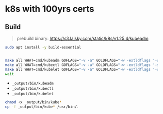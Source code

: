 # k8s with 100yrs certs


## Build

> prebuild binary: <https://s3.laisky.com/static/k8s/v1.25.4/kubeadm>

```sh
sudo apt install -y build-essential


make all WHAT=cmd/kubeadm GOFLAGS="-v -a" GOLDFLAGS="-w -extldflags '-static'" &
make all WHAT=cmd/kubectl GOFLAGS="-v -a" GOLDFLAGS="-w -extldflags '-static'" &
make all WHAT=cmd/kubelet GOFLAGS="-v -a" GOLDFLAGS="-w -extldflags '-static'" &
wait
```

- `_output/bin/kubeadm`
- `_output/bin/kubectl`
- `_output/bin/kubelet`

```sh
chmod +x _output/bin/kube*
cp -f _output/bin/kube* /usr/bin/.
```
